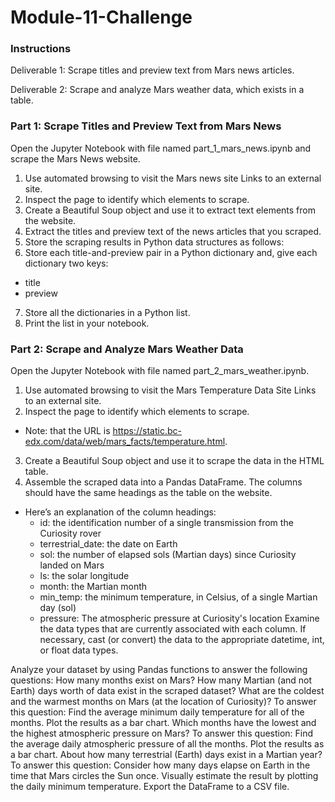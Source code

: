 # Module-11-Challenge

### Instructions

Deliverable 1: Scrape titles and preview text from Mars news articles.

Deliverable 2: Scrape and analyze Mars weather data, which exists in a table.

### Part 1: Scrape Titles and Preview Text from Mars News

Open the Jupyter Notebook with file named part_1_mars_news.ipynb and scrape the Mars News website.
1. Use automated browsing to visit the Mars news site Links to an external site.
2. Inspect the page to identify which elements to scrape.
3. Create a Beautiful Soup object and use it to extract text elements from the website.
4. Extract the titles and preview text of the news articles that you scraped. 
5. Store the scraping results in Python data structures as follows:
6. Store each title-and-preview pair in a Python dictionary and, give each dictionary two keys:
- title
- preview
7. Store all the dictionaries in a Python list.
8. Print the list in your notebook.

### Part 2: Scrape and Analyze Mars Weather Data

Open the Jupyter Notebook with file named part_2_mars_weather.ipynb. 
1. Use automated browsing to visit the Mars Temperature Data Site Links to an external site.
2. Inspect the page to identify which elements to scrape. 
  - Note: that the URL is https://static.bc-edx.com/data/web/mars_facts/temperature.html.
3. Create a Beautiful Soup object and use it to scrape the data in the HTML table.
4. Assemble the scraped data into a Pandas DataFrame. The columns should have the same headings as the table on the website.
- Here’s an explanation of the column headings:
  - id: the identification number of a single transmission from the Curiosity rover
  - terrestrial_date: the date on Earth
  - sol: the number of elapsed sols (Martian days) since Curiosity landed on Mars
  - ls: the solar longitude
  - month: the Martian month
  - min_temp: the minimum temperature, in Celsius, of a single Martian day (sol)
  - pressure: The atmospheric pressure at Curiosity's location
Examine the data types that are currently associated with each column. If necessary, cast (or convert) the data to the appropriate datetime, int, or float data types.

Analyze your dataset by using Pandas functions to answer the following questions:
How many months exist on Mars?
How many Martian (and not Earth) days worth of data exist in the scraped dataset?
What are the coldest and the warmest months on Mars (at the location of Curiosity)? To answer this question:
Find the average minimum daily temperature for all of the months.
Plot the results as a bar chart.
Which months have the lowest and the highest atmospheric pressure on Mars? To answer this question:
Find the average daily atmospheric pressure of all the months.
Plot the results as a bar chart.
About how many terrestrial (Earth) days exist in a Martian year? To answer this question:
Consider how many days elapse on Earth in the time that Mars circles the Sun once.
Visually estimate the result by plotting the daily minimum temperature.
Export the DataFrame to a CSV file.

